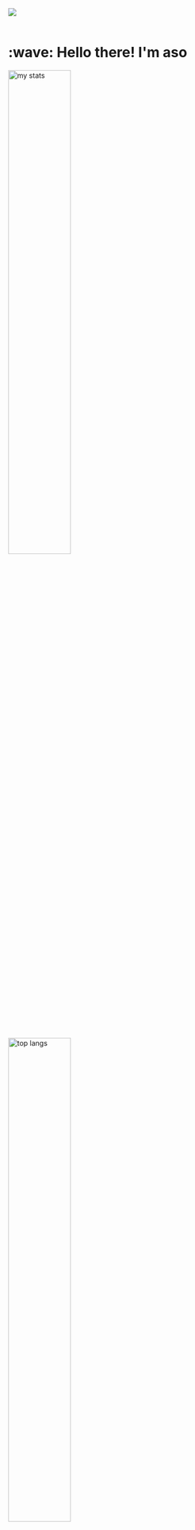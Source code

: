 <img src="https://github.com/Anmol-Baranwal/Cool-GIFs-For-GitHub/assets/74038190/d48893bd-0757-481c-8d7e-ba3e163feae7" />
<br><br>

<h1 align="left" id="macropower-title">:wave: Hello there! I'm aso</h1>
  <img alt="my stats" width="50%" src="https://github-readme-stats.vercel.app/api?username=aso-off&show_icons=true&theme=dracula"/>
  <img alt="top langs" width="50%" src="https://github-readme-stats.vercel.app/api/top-langs/?username=aso-off&layout=compact&theme=dracula"/>

## Info:
```ruby
CONST aso =
{
  pronouns: "He" | "him",
  use-tool: ["Visual_Studio", "JetBrains Family"],
  backend: ["Java", "Python"],
  frontend: ["HTML", "CSS", "JavaScript", "React", "VUE"],
  database: ["MySQL"],
  learning：["C++", "TypeScript", "NodeJS", "NextJS"],
  goal: "unknown"
}
```
<!--START_SECTION:waka-->
![Code Time](http://img.shields.io/badge/Code%20Time-38%20hrs%207%20mins-blue)

![Profile Views](http://img.shields.io/badge/Profile%20Views-1625-blue)

**I'm a Night 🦉** 

```text
🌞 Morning                15 commits          ██░░░░░░░░░░░░░░░░░░░░░░░   08.52 % 
🌆 Daytime                57 commits          ████████░░░░░░░░░░░░░░░░░   32.39 % 
🌃 Evening                100 commits         ██████████████░░░░░░░░░░░   56.82 % 
🌙 Night                  4 commits           █░░░░░░░░░░░░░░░░░░░░░░░░   02.27 % 
```


📊 **This Week I Spent My Time On** 

```text
💬 Programming Languages: 
JavaScript               8 mins              ████████░░░░░░░░░░░░░░░░░   30.39 % 
Image (svg)              7 mins              ███████░░░░░░░░░░░░░░░░░░   27.71 % 
Git                      6 mins              ██████░░░░░░░░░░░░░░░░░░░   22.71 % 
CSS                      2 mins              ███░░░░░░░░░░░░░░░░░░░░░░   10.12 % 
Java                     1 min               █░░░░░░░░░░░░░░░░░░░░░░░░   04.19 % 

🔥 Editors: 
VS Code                  12 mins             ████████████░░░░░░░░░░░░░   48.15 % 
PyCharm                  7 mins              ███████░░░░░░░░░░░░░░░░░░   29.01 % 
WebStorm                 4 mins              ████░░░░░░░░░░░░░░░░░░░░░   15.06 % 
Intellijidea             1 min               █░░░░░░░░░░░░░░░░░░░░░░░░   04.19 % 
Android Studio           0 secs              █░░░░░░░░░░░░░░░░░░░░░░░░   03.60 % 
```


 Last Updated on 24/03/2024 UTC
<!--END_SECTION:waka-->


## Codewars:

![codewars](https://www.codewars.com/users/aso_off/badges/large)

<h2 align="left">Languages-Frameworks-Tools: </h2>
<br/>
<div align="center">
<img src="https://skillicons.dev/icons?i=java,python,javascript,typescript&theme=dark" /><br>
  <img src="https://skillicons.dev/icons?i=html,css,react,vue,bootstrap,nodejs,nextjs,mysql&theme=dark" /><br>
  <img src="https://skillicons.dev/icons?i=vscode,idea,webstorm,git,figma,ps&theme=dark" /><br>
</div>
